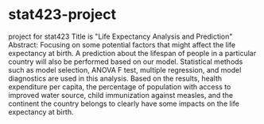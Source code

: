 # stat423-project
project for stat423
Title is "Life Expectancy Analysis and Prediction"
Abstract: 
Focusing on some potential factors that might affect the life expectancy at birth. A
prediction about the lifespan of people in a particular country will also be performed based on our model.
Statistical methods such as model selection, ANOVA F test, multiple regression, and model diagnostics
are used in this analysis. Based on the results, health expenditure per capita, the percentage of population
with access to improved water source, child immunization against measles, and the continent the country
belongs to clearly have some impacts on the life expectancy at birth.
